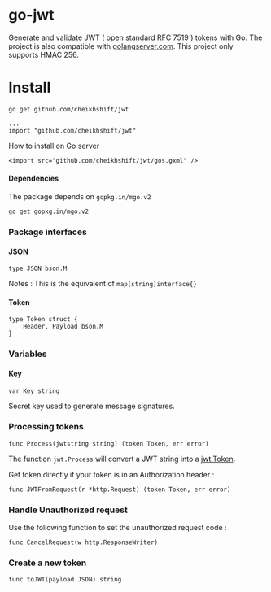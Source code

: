 # go-jwt

Generate and validate JWT ( open standard RFC 7519 )  tokens with Go. The project is also compatible with [golangserver.com](http://golangserver.com). This project only supports HMAC 256.

# Install

	go get github.com/cheikhshift/jwt

	...
	import "github.com/cheikhshift/jwt"

How to install on Go server

	<import src="github.com/cheikhshift/jwt/gos.gxml" />


#### Dependencies
The package depends on `gopkg.in/mgo.v2`

	go get gopkg.in/mgo.v2

### Package interfaces

#### JSON

	type JSON bson.M

Notes : This is the equivalent of `map[string]interface{}`


#### Token

	type Token struct {
		Header, Payload bson.M
	}

### Variables

#### Key

	var Key string
	
Secret key used to generate message signatures.

### Processing tokens

	func Process(jwtstring string) (token Token, err error)

The function `jwt.Process` will convert a JWT string into a [jwt.Token](#token).

Get token directly if your token is in an Authorization header :

	func JWTFromRequest(r *http.Request) (token Token, err error) 


### Handle Unauthorized request
Use the following function to set the unauthorized request code : 

	func CancelRequest(w http.ResponseWriter) 


### Create a new token

	func toJWT(payload JSON) string


